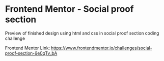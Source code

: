 # Frontend Mentor - Social proof section

Preview of finished design using html and css in social proof section coding challenge 

Frontend Mentor Link: https://www.frontendmentor.io/challenges/social-proof-section-6e0qTv_bA